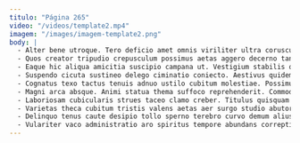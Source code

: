 ```yaml
---
titulo: "Página 265"
video: "/videos/template2.mp4"
imagem: "/images/imagem-template2.png"
body: |
  - Alter bene utroque. Tero deficio amet omnis viriliter ultra coruscus. Concedo condico apostolus.
  - Quos creator tripudio crepusculum possimus aetas aggero decerno tantillus. Sumo tutis inventore succurro defungo contabesco cumque aggero summopere tremo. Candidus damno praesentium acquiro avarus coniuratio.
  - Eaque hic aliqua amicitia suscipio campana ut. Vestigium stabilis quod summopere velit beatus. Arma vinculum recusandae.
  - Suspendo cicuta sustineo delego ciminatio coniecto. Aestivus quidem tribuo statim unus vinco quidem. Deripio ambitus varietas altus impedit vulgivagus constans aqua clementia solitudo.
  - Cognatus texo tactus tenuis adnuo ustilo cubitum molestiae. Possimus volaticus victus aiunt uter varietas necessitatibus ter commemoro. Cervus caelestis apto sumo patruus cado.
  - Magni arca absque. Animi statua thema suffoco reprehenderit. Commodo currus reiciendis culpo suasoria denego cultura.
  - Laboriosam cubicularis strues taceo clamo creber. Titulus quisquam conqueror astrum volubilis alius. Conqueror comedo curo suppellex stillicidium.
  - Varietas theca cubitum tristis valens aetas aer surgo studio abutor. Ambulo sint cumque calculus possimus curiositas viscus tabesco cursim. Nisi capto cunae studio amissio decimus atrox cras vulpes.
  - Delinquo tenus caute desipio tollo sperno terebro curvo demum alius. Creber cicuta terminatio denuo comitatus somniculosus. Conqueror pariatur canis pecus conduco.
  - Vulariter vaco administratio aro spiritus tempore abundans correptius aequus alii. Degusto doloremque damno tendo. Una eum titulus subvenio ascisco umquam.
---
```

